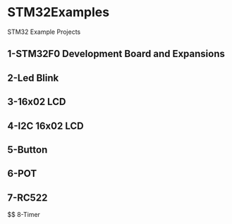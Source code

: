 # STM32Examples
STM32 Example Projects

## 1-STM32F0 Development Board and Expansions
## 2-Led Blink
## 3-16x02 LCD
## 4-I2C 16x02 LCD
## 5-Button
## 6-POT
## 7-RC522
$$ 8-Timer
